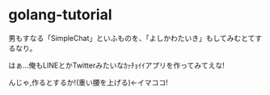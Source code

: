 # golang-tutorial

男もすなる「SimpleChat」といふものを、「よしかわたいき」もしてみむとてするなり。

はぁ...俺もLINEとかTwitterみたいなｶｯﾁｮｲｲアプリを作ってみてえな!

んじゃ,作るとするか!(重い腰を上げる)←イマココ!